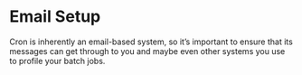# Email Setup

Cron is inherently an email-based system, so it’s important to ensure that its
messages can get through to you and maybe even other systems you use to
profile your batch jobs.
